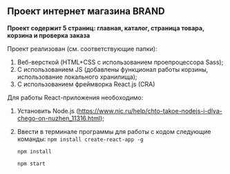 ## Проект интернет магазина BRAND
**Проект содержит 5 страниц: главная, каталог, страница товара, корзина и проверка заказа**

Проект реализован (см. соответствующие папки):
1) Веб-версткой (HTML+CSS с использованием проепроцессора Sass);
2) С использованием JS (добавлены функционал работы корзины, использование локального хранилища);
3) С использованием фреймворка React.js (CRA)

Для работы React-приложения необоходимо:
1) Установить Node.js (https://www.nic.ru/help/chto-takoe-nodejs-i-dlya-chego-on-nuzhen_11316.html);
2) Ввести в терминале программы для работы с кодом следующие команды:
   ```npm install create-react-app -g```
   
   ```npm install```
   
   ```npm start```
